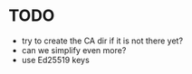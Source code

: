 # TODO

- try to create the CA dir if it is not there yet?
- can we simplify even more?
- use Ed25519 keys